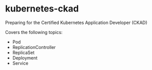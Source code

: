 # kubernetes-ckad

Preparing for the Certified Kubernetes Application Developer (CKAD)

Covers the following topics:
- Pod
- ReplicationController
- ReplicaSet
- Deployment
- Service

